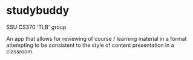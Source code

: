 studybuddy
==========

SSU CS370 'TLB' group

An app that allows for reviewing of course / learning material in a format attempting to be consistent to the style of content presentation in a classroom. 
